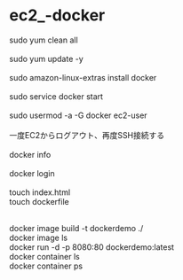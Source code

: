 # ec2_-docker
sudo yum clean all<br>
<br>
sudo yum update -y<br>
<br>
sudo amazon-linux-extras install docker <br>
<br>
sudo service docker start<br>
<br>
sudo usermod -a -G docker ec2-user<br>
<br>
一度EC2からログアウト、再度SSH接続する<br>
<br>
docker info<br>
<br>
docker login<br>
<br>
touch index.html<br>
touch dockerfile<br>
<br>

docker image build -t dockerdemo ./<br>
docker image ls<br>
docker run -d -p 8080:80 dockerdemo:latest<br>
docker container ls<br>
docker container ps<br>